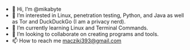 - 👋 Hi, I’m @mikabyte
- 👀 I’m interested in Linux, penetration testing, Python, and Java as well as Tor and DuckDuckGo (I am a privacy nerd).
- 🌱 I’m currently learning Linux and Terminal Commands.
- 💞️ I’m looking to collaborate on creating programs and tools.
- 📫 How to reach me macziki393@gmail.com

<!---
mikabyte/mikabyte is a ✨ special ✨ repository because its `README.md` (this file) appears on your GitHub profile.
You can click the Preview link to take a look at your changes.
--->
